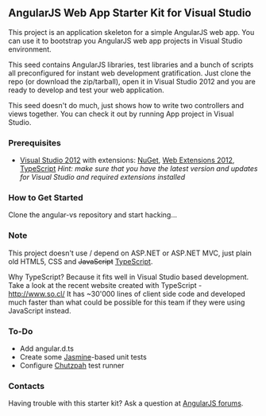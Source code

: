 ## AngularJS Web App Starter Kit for Visual Studio

This project is an application skeleton for a simple AngularJS web app. You can use it to bootstrap you AngularJS web app projects in Visual Studio environment.

This seed contains AngularJS libraries, test libraries and a bunch of scripts all preconfigured for instant web development gratification. Just clone the repo (or download the zip/tarball), open it in Visual Studio 2012 and you are ready to develop and test your web application.

This seed doesn't do much, just shows how to write two controllers and views together. You can check it out by running App project in Visual Studio.

### Prerequisites

 - [Visual Studio 2012](http://www.visualstudio.com) with extensions: [NuGet](http://www.nuget.org), [Web Extensions 2012](http://visualstudiogallery.msdn.microsoft.com/07d54d12-7133-4e15-becb-6f451ea3bea6), [TypeScript](http://www.typescriptlang.org)
   *Hint: make sure that you have the latest version and updates for Visual Studio and required extensions installed*

### How to Get Started

Clone the angular-vs repository and start hacking...

### Note

This project doesn't use / depend on ASP.NET or ASP.NET MVC, just plain old HTML5, CSS and <del>JavaScript</del> [TypeScript](http://www.typescriptlang.org).

Why TypeScript? Because it fits well in Visual Studio based development. Take a look at the recent website created with TypeScript - http://www.so.cl/  It has ~30'000 lines of client side code and developed much faster than what could be possible for this team if they were using JavaScript instead.

### To-Do

 - Add angular.d.ts
 - Create some [Jasmine](http://pivotal.github.com/jasmine/)-based unit tests
 - Configure [Chutzpah](http://chutzpah.codeplex.com/) test runner

### Contacts

Having trouble with this starter kit? Ask a question at [AngularJS forums](http://groups.google.com/group/angular).